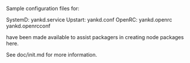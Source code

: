 Sample configuration files for:

SystemD: yankd.service
Upstart: yankd.conf
OpenRC:  yankd.openrc
         yankd.openrcconf

have been made available to assist packagers in creating node packages here.

See doc/init.md for more information.
